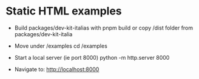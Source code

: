 # Static HTML examples

- Build packages/dev-kit-italias with pnpm build or copy /dist folder from packages/dev-kit-italia

- Move under /examples
  cd /examples

- Start a local server (ie port 8000)
  python -m http.server 8000

- Navigate to: <http://localhost:8000>
